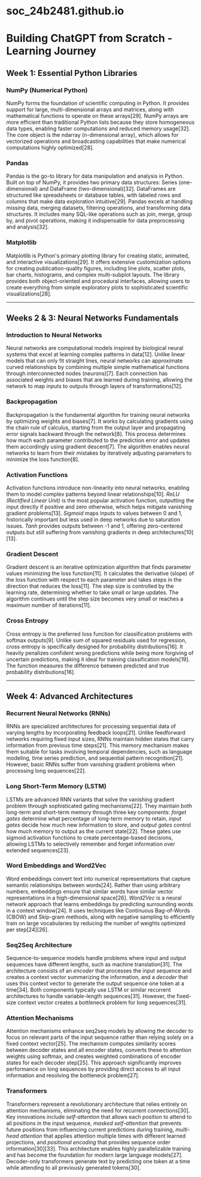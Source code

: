 # soc_24b2481.github.io
# Building ChatGPT from Scratch - Learning Journey

## Week 1: Essential Python Libraries

### NumPy (Numerical Python)
NumPy forms the foundation of scientific computing in Python. It provides support for large, multi-dimensional arrays and matrices, along with mathematical functions to operate on these arrays[29]. NumPy arrays are more efficient than traditional Python lists because they store homogeneous data types, enabling faster computations and reduced memory usage[32]. The core object is the ndarray (n-dimensional array), which allows for vectorized operations and broadcasting capabilities that make numerical computations highly optimized[28].

### Pandas
Pandas is the go-to library for data manipulation and analysis in Python. Built on top of NumPy, it provides two primary data structures: Series (one-dimensional) and DataFrame (two-dimensional)[32]. DataFrames are structured like spreadsheets or database tables, with labeled rows and columns that make data exploration intuitive[29]. Pandas excels at handling missing data, merging datasets, filtering operations, and transforming data structures. It includes many SQL-like operations such as join, merge, group by, and pivot operations, making it indispensable for data preprocessing and analysis[32].

### Matplotlib
Matplotlib is Python's primary plotting library for creating static, animated, and interactive visualizations[29]. It offers extensive customization options for creating publication-quality figures, including line plots, scatter plots, bar charts, histograms, and complex multi-subplot layouts. The library provides both object-oriented and procedural interfaces, allowing users to create everything from simple exploratory plots to sophisticated scientific visualizations[28].

---

## Weeks 2 & 3: Neural Networks Fundamentals

### Introduction to Neural Networks
Neural networks are computational models inspired by biological neural systems that excel at learning complex patterns in data[12]. Unlike linear models that can only fit straight lines, neural networks can approximate curved relationships by combining multiple simple mathematical functions through interconnected nodes (neurons)[7]. Each connection has associated weights and biases that are learned during training, allowing the network to map inputs to outputs through layers of transformations[12].

### Backpropagation
Backpropagation is the fundamental algorithm for training neural networks by optimizing weights and biases[7]. It works by calculating gradients using the chain rule of calculus, starting from the output layer and propagating error signals backward through the network[8]. This process determines how much each parameter contributed to the prediction error and updates them accordingly using gradient descent[7]. The algorithm enables neural networks to learn from their mistakes by iteratively adjusting parameters to minimize the loss function[8].

### Activation Functions
Activation functions introduce non-linearity into neural networks, enabling them to model complex patterns beyond linear relationships[10]. *ReLU (Rectified Linear Unit)* is the most popular activation function, outputting the input directly if positive and zero otherwise, which helps mitigate vanishing gradient problems[13]. *Sigmoid* maps inputs to values between 0 and 1, historically important but less used in deep networks due to saturation issues. *Tanh* provides outputs between -1 and 1, offering zero-centered outputs but still suffering from vanishing gradients in deep architectures[10][13].

### Gradient Descent
Gradient descent is an iterative optimization algorithm that finds parameter values minimizing the loss function[11]. It calculates the derivative (slope) of the loss function with respect to each parameter and takes steps in the direction that reduces the loss[11]. The step size is controlled by the learning rate, determining whether to take small or large updates. The algorithm continues until the step size becomes very small or reaches a maximum number of iterations[11].

### Cross Entropy
Cross entropy is the preferred loss function for classification problems with softmax outputs[9]. Unlike sum of squared residuals used for regression, cross entropy is specifically designed for probability distributions[16]. It heavily penalizes confident wrong predictions while being more forgiving of uncertain predictions, making it ideal for training classification models[19]. The function measures the difference between predicted and true probability distributions[16].

---

## Week 4: Advanced Architectures

### Recurrent Neural Networks (RNNs)
RNNs are specialized architectures for processing sequential data of varying lengths by incorporating feedback loops[21]. Unlike feedforward networks requiring fixed input sizes, RNNs maintain hidden states that carry information from previous time steps[21]. This memory mechanism makes them suitable for tasks involving temporal dependencies, such as language modeling, time series prediction, and sequential pattern recognition[21]. However, basic RNNs suffer from vanishing gradient problems when processing long sequences[22].

### Long Short-Term Memory (LSTM)
LSTMs are advanced RNN variants that solve the vanishing gradient problem through sophisticated gating mechanisms[22]. They maintain both long-term and short-term memory through three key components: *forget gates* determine what percentage of long-term memory to retain, *input gates* decide how much new information to store, and *output gates* control how much memory to output as the current state[22]. These gates use sigmoid activation functions to create percentage-based decisions, allowing LSTMs to selectively remember and forget information over extended sequences[23].

### Word Embeddings and Word2Vec
Word embeddings convert text into numerical representations that capture semantic relationships between words[24]. Rather than using arbitrary numbers, embeddings ensure that similar words have similar vector representations in a high-dimensional space[26]. *Word2Vec* is a neural network approach that learns embeddings by predicting surrounding words in a context window[24]. It uses techniques like Continuous Bag-of-Words (CBOW) and Skip-gram methods, along with negative sampling to efficiently train on large vocabularies by reducing the number of weights optimized per step[24][26].

### Seq2Seq Architecture
Sequence-to-sequence models handle problems where input and output sequences have different lengths, such as machine translation[31]. The architecture consists of an *encoder* that processes the input sequence and creates a context vector summarizing the information, and a *decoder* that uses this context vector to generate the output sequence one token at a time[34]. Both components typically use LSTM or similar recurrent architectures to handle variable-length sequences[31]. However, the fixed-size context vector creates a bottleneck problem for long sequences[31].

### Attention Mechanisms
Attention mechanisms enhance seq2seq models by allowing the decoder to focus on relevant parts of the input sequence rather than relying solely on a fixed context vector[25]. The mechanism computes similarity scores between decoder states and all encoder states, converts these to attention weights using softmax, and creates weighted combinations of encoder states for each decoder step[25]. This approach significantly improves performance on long sequences by providing direct access to all input information and resolving the bottleneck problem[27].

### Transformers
Transformers represent a revolutionary architecture that relies entirely on attention mechanisms, eliminating the need for recurrent connections[30]. Key innovations include *self-attention* that allows each position to attend to all positions in the input sequence, *masked self-attention* that prevents future positions from influencing current predictions during training, *multi-head attention* that applies attention multiple times with different learned projections, and *positional encoding* that provides sequence order information[30][33]. This architecture enables highly parallelizable training and has become the foundation for modern large language models[27]. Decoder-only transformers generate text by predicting one token at a time while attending to all previously generated tokens[30].
